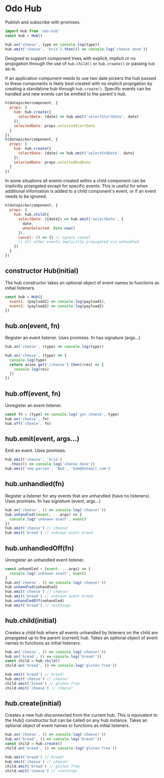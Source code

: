 # Odo Hub
Publish and subscribe with promises.

```js
import Hub from 'odo-hub'
const hub = Hub()

hub.on('cheese', type => console.log(type))
hub.emit('cheese', 'brie').then(() => console.log('cheese done'))
```

Designed to support component trees with explicit, implicit or no propigation through the use of `hub.child()` or `hub.create()` or passing `hub` as-is.

If an application component needs to use two date pickers the hub passed to these components is likely best created with no implicit propigation by creating a standalone hub through `hub.create()`. Specific events can be handled and new events can be emitted to the parent's hub.

```js
h(datepickercomponent, {
  props: {
    hub: hub.create({
      selectDate: (date) => hub.emit('selectStartDate', date)
    }),
    selectedDate: props.selectedStartDate
  }
}),
h(datepickercomponent, {
  props: {
    hub: hub.create({
      selectDate: (date) => hub.emit('selectEndDate', date)
    }),
    selectedDate: props.selectedEndDate
  }
})
```

In some situations all events created within a child component can be implicitly propigated except for specific events. This is useful for when additional information is added to a child component's event, or if an event needs to be ignored.

```js
h(datepickercomponent, {
  props: {
    hub: hub.child({
      selectDate: ({date}) => hub.emit('selectDate', {
        date,
        whenSelected: Date.now()
      }),
      cancel: () => {} // ignore cancel
      // all other events implicitly propigated via unhandled
    })
  }
})
```

## constructor Hub(initial)

The hub constructor takes an optional object of event names to functions as initial listeners.

```js
const hub = Hub({
  event1: (payload1) => console.log(payload1),
  event2: (payload2) => console.log(payload2)
})
```

## hub.on(event, fn)

Register an event listener. Uses promises. fn has signature (args...)

```js
hub.on('cheese', (type) => console.log(type))

hub.on('cheese', (type) => {
  console.log(type)
  return axios.get('/cheese').then((res) => {
    console.log(res)
  })
})
```

## hub.off(event, fn)

Unregister an event listener.

```js
const fn = (type) => console.log('got cheese', type)
hub.on('cheese', fn)
hub.off('cheese', fn)
```

## hub.emit(event, args...)

Emit an event. Uses promises.

```js
hub.emit('cheese', 'brie')
  .then(() => console.log('cheese done'))
hub.emit('new person', 'Bob', 'bob@hotmail.com')
```

## hub.unhandled(fn)

Register a listener for any events that are unhandled (have no listeners). Uses promises. fn has signature (event, args...)

```js
hub.on('cheese', () => console.log('cheese!'))
hub.unhandled((event, ...args) => {
  console.log('unknown event', event)
})
hub.emit('cheese') // cheese!
hub.emit('bread') // unknown event bread
```

## hub.unhandledOff(fn)

Unregister an unhandled event listener.

```js
const unhandled = (event, ...args) => {
  console.log('unknown event', event)
}
hub.on('cheese', () => console.log('cheese!'))
hub.unhandled(unhandled)
hub.emit('cheese') // cheese!
hub.emit('bread') // unknown event bread
hub.unhandledOff(unhandled)
hub.emit('bread') // <nothing>
```

## hub.child(initial)

Creates a child hub where all events unhandled by listeners on the child are propigated up to the parent (current) hub. Takes an optional object of event names to functions as initial listeners.

```js
hub.on('cheese', () => console.log('cheese!'))
hub.on('bread', () => console.log('bread!'))
const child = hub.child()
child.on('bread', () => console.log('gluten free'))

hub.emit('bread') // bread!
hub.emit('cheese') // cheese!
child.emit('bread') // gluten free
child.emit('cheese') // cheese!
```

## hub.create(initial)

Creates a new hub disconnected from the current hub. This is equivalent to the Hub() constructor but can be called on any hub instance. Takes an optional object of event names to functions as initial listeners.

```js
hub.on('cheese', () => console.log('cheese!'))
hub.on('bread', () => console.log('bread!'))
const child = hub.create()
child.on('bread', () => console.log('gluten free'))

hub.emit('bread') // bread!
hub.emit('cheese') // cheese!
child.emit('bread') // gluten free
child.emit('cheese') // <nothing>
```
